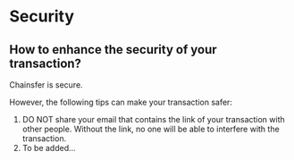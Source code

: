 # Security

## How to enhance the security of your transaction?
Chainsfer is secure. 

However, the following tips can make your transaction safer:
1. DO NOT share your email that contains the link of your transaction with other people. Without the link, no one will be able to interfere with the transaction.
2. To be added...

